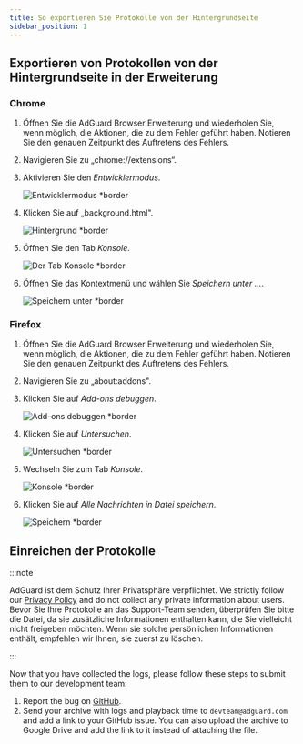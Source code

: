 ```yaml
---
title: So exportieren Sie Protokolle von der Hintergrundseite
sidebar_position: 1
---
```


## Exportieren von Protokollen von der Hintergrundseite in der Erweiterung

### Chrome

1. Öffnen Sie die AdGuard Browser Erweiterung und wiederholen Sie, wenn möglich, die Aktionen, die zu dem Fehler geführt haben. Notieren Sie den genauen Zeitpunkt des Auftretens des Fehlers.

2. Navigieren Sie zu „chrome://extensions“.

3. Aktivieren Sie den _Entwicklermodus_.

   ![Entwicklermodus \*border](https://cdn.adguardvpn.com/content/kb/ad_blocker/browser_extension/developer_mode1.png)

4. Klicken Sie auf „background.html".

   ![Hintergrund \*border](https://cdn.adguardvpn.com/content/kb/ad_blocker/browser_extension/background1.png)

5. Öffnen Sie den Tab _Konsole_.

   ![Der Tab Konsole \*border](https://cdn.adguardvpn.com/content/kb/vpn/browser_extension/console.png)

6. Öffnen Sie das Kontextmenü und wählen Sie _Speichern unter …_.

   ![Speichern unter \*border](https://cdn.adguardvpn.com/content/kb/vpn/browser_extension/save.png)

### Firefox

1. Öffnen Sie die AdGuard Browser Erweiterung und wiederholen Sie, wenn möglich, die Aktionen, die zu dem Fehler geführt haben. Notieren Sie den genauen Zeitpunkt des Auftretens des Fehlers.

2. Navigieren Sie zu „about:addons".

3. Klicken Sie auf _Add-ons debuggen_.

   ![Add-ons debuggen \*border](https://cdn.adguardvpn.com/content/kb/vpn/browser_extension/add-ons.png)

4. Klicken Sie auf _Untersuchen_.

   ![Untersuchen \*border](https://cdn.adguardvpn.com/content/kb/vpn/browser_extension/inspect.png)

5. Wechseln Sie zum Tab _Konsole_.

   ![Konsole \*border](https://cdn.adguardvpn.com/content/kb/vpn/browser_extension/ff_console.png)

6. Klicken Sie auf _Alle Nachrichten in Datei speichern_.

   ![Speichern \*border](https://cdn.adguardvpn.com/content/kb/vpn/browser_extension/save-to-file.png)

## Einreichen der Protokolle

:::note

AdGuard ist dem Schutz Ihrer Privatsphäre verpflichtet. We strictly follow our [Privacy Policy](https://adguard.com/privacy/browser-extension.html) and do not collect any private information about users. Bevor Sie Ihre Protokolle an das Support-Team senden, überprüfen Sie bitte die Datei, da sie zusätzliche Informationen enthalten kann, die Sie vielleicht nicht freigeben möchten. Wenn sie solche persönlichen Informationen enthält, empfehlen wir Ihnen, sie zuerst zu löschen.

:::

Now that you have collected the logs, please follow these steps to submit them to our development team:

1. Report the bug on [GitHub](https://github.com/AdguardTeam/AdguardBrowserExtension/issues/new/choose).
2. Send your archive with logs and playback time to `devteam@adguard.com` and add a link to your GitHub issue. You can also upload the archive to Google Drive and add the link to it instead of attaching the file.
